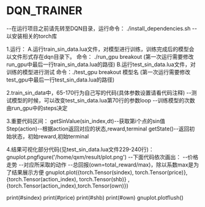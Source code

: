 # DQN_TRAINER

--在运行项目之前请先转至DQN目录，运行命令：
./install_dependencies.sh
--以安装相关的torch库

1.运行：
A.运行train_sin_data.lua文件，对模型进行训练，训练完成后的模型会以文件形式存在dqn目录下。
命令： ./run_gpu breakout (第一次运行需要修改run_gpu中最后一行train_sin_data.lua的路径)
B.运行test_sin_data.lua文件，对训练的模型进行测试
命令：./test_gpu breakout 模型名 (第一次运行需要修改test_gpu中最后一行test_sin_data.lua的路径)

2.train_sin_data中，65-170行为自己写的代码(具体参数设置请看代码注释)
--测试模型的时候，可以改变test_sin_data.lua第70行的参数loop
--训练模型的次数由run_gpu中的steps决定

3.重要代码区间：
getSinValue(sin_index,dt)--获取第i个点的sin值
Step(action)--根据action返回对应的状态,reward,terminal
getState()--返回初始状态，初始reward,初始terminal

4.结果可视化部分代码(见test_sin_data.lua文件229-240行)：
gnuplot.pngfigure('/home/qxm/result/plot.png')
--下面代码依次画出：
--价格走势
--对应所采取的动作
--总回报(own=total_reward/max)，除以系数max是为了结果展示方便
gnuplot.plot({torch.Tensor(sindex), torch.Tensor(price)},{torch.Tensor(action_index), torch.Tensor(shb)} , {torch.Tensor(action_index),torch.Tensor(own)})

print(#sindex)
print(#price)
print(#shb)
print(#own)
gnuplot.plotflush()
